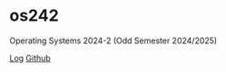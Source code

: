 # os242
Operating Systems 2024-2 (Odd Semester 2024/2025)

[Log]((TXT/mylog.txt)) [Github](https://github.com/khansakhai/os242/)

